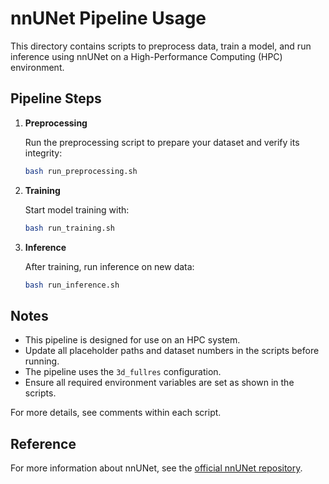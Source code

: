 # nnUNet Pipeline Usage

This directory contains scripts to preprocess data, train a model, and run inference using nnUNet on a High-Performance Computing (HPC) environment.

## Pipeline Steps

1. **Preprocessing**

   Run the preprocessing script to prepare your dataset and verify its integrity:

   ```bash
   bash run_preprocessing.sh
   ```

2. **Training**

   Start model training with:

   ```bash
   bash run_training.sh
   ```

3. **Inference**

   After training, run inference on new data:

   ```bash
   bash run_inference.sh
   ```

## Notes

- This pipeline is designed for use on an HPC system.
- Update all placeholder paths and dataset numbers in the scripts before running.
- The pipeline uses the `3d_fullres` configuration.
- Ensure all required environment variables are set as shown in the scripts.

For more details, see comments within each script.

## Reference

For more information about nnUNet, see the [official nnUNet repository](https://github.com/MIC-DKFZ/nnUNet/tree/master).
